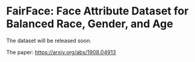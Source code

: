 # FairFace: Face Attribute Dataset for Balanced Race, Gender, and Age


The dataset will be released soon.

The paper: https://arxiv.org/abs/1908.04913
